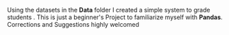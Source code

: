 Using the datasets in the **Data** folder I created a simple system to grade students . This is just a beginner's Project to familiarize myself with **Pandas**. Corrections and Suggestions highly welcomed
